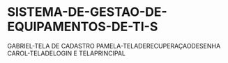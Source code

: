 # SISTEMA-DE-GESTAO-DE-EQUIPAMENTOS-DE-TI-S
GABRIEL-TELA DE CADASTRO
PAMELA-TELADERECUPERAÇAODESENHA
CAROL-TELADELOGIN E TELAPRINCIPAL


